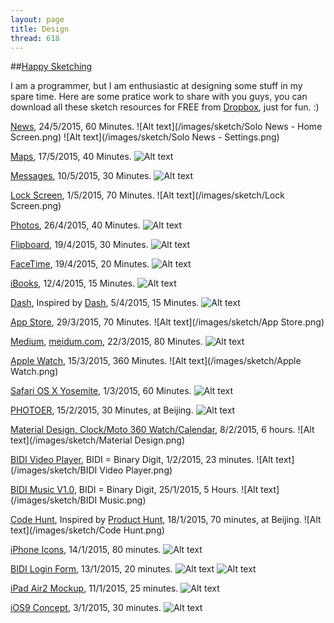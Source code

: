 ```yaml
---
layout: page
title: Design
thread: 618
---
```


##[Happy Sketching](http://bohemiancoding.com/)

I am a programmer, but I am enthusiastic at designing some stuff in my spare time. Here are some pratice work to share with you guys, you can download all these sketch resources for FREE from [Dropbox](http://goo.gl/awKAfD), just for fun. :)

[News](), 24/5/2015, 60 Minutes.
![Alt text](/images/sketch/Solo News - Home Screen.png)
![Alt text](/images/sketch/Solo News - Settings.png)

[Maps](https://www.dropbox.com/s/m51uvfpkjvyry4k/Maps_20150517.zip?dl=0), 17/5/2015, 40 Minutes.
![Alt text](/images/sketch/Maps.png)

[Messages](https://www.dropbox.com/s/qk578x9bianvlac/Lock%20Screen_20150501.zip?dl=0), 10/5/2015, 30 Minutes.
![Alt text](/images/sketch/Messages.png)

[Lock Screen](https://www.dropbox.com/s/qk578x9bianvlac/Lock%20Screen_20150501.zip?dl=0), 1/5/2015, 70 Minutes.
![Alt text](/images/sketch/Lock Screen.png)

[Photos](http://bit.ly/1EZhken), 26/4/2015, 40 Minutes.
![Alt text](/images/sketch/Photos.png)

[Flipboard](http://bit.ly/1EZhken), 19/4/2015, 30 Minutes.
![Alt text](/images/sketch/Flipboard.png)

[FaceTime](http://bit.ly/1Q3OptN), 19/4/2015, 20 Minutes.
![Alt text](/images/sketch/FaceTime.png)

[iBooks](http://bit.ly/1Dzqz3V), 12/4/2015, 15 Minutes.
![Alt text](/images/sketch/iBooks.png)

[Dash](http://bit.ly/1bYMo2q), Inspired by [Dash](https://kapeli.com/dash), 5/4/2015, 15 Minutes.
![Alt text](/images/sketch/Dash.png)

[App Store](http://bit.ly/1MhV83Q), 29/3/2015, 70 Minutes.
![Alt text](/images/sketch/App Store.png)

[Medium](http://bit.ly/1F58n1g), [meidum.com](https://medium.com/), 22/3/2015, 80 Minutes.
![Alt text](/images/sketch/Medium.png)

[Apple Watch](http://bit.ly/1AFUgdw), 15/3/2015, 360 Minutes.
![Alt text](/images/sketch/Apple Watch.png)

[Safari OS X Yosemite](http://goo.gl/AV5LzN), 1/3/2015, 60 Minutes.
![Alt text](/images/sketch/Safari.png)

[PHOTOER](http://goo.gl/cqTzih), 15/2/2015, 30 Minutes, at Beijing.
![Alt text](/images/sketch/PHOTOER.png)

[Material Design, Clock/Moto 360 Watch/Calendar](http://goo.gl/DsqBQd), 8/2/2015, 6 hours.
![Alt text](/images/sketch/Material Design.png)

[BIDI Video Player](http://goo.gl/Nu5xPu), BIDI = Binary Digit, 1/2/2015, 23 minutes.
![Alt text](/images/sketch/BIDI Video Player.png)

[BIDI Music V1.0](http:geek4it/maker), BIDI = Binary Digit, 25/1/2015, 5 Hours.
![Alt text](/images/sketch/BIDI Music.png)

[Code Hunt](http://goo.gl/TXuzyb), Inspired by [Product Hunt](http://www.producthunt.com/), 18/1/2015, 70 minutes, at Beijing.
![Alt text](/images/sketch/Code Hunt.png)

[iPhone Icons](http://goo.gl/jikjDc), 14/1/2015, 80 minutes.
![Alt text](/images/sketch/iPhoneIcons.png)

[BIDI Login Form](http://goo.gl/3aWYzl), 13/1/2015, 20 minutes.
![Alt text](/images/sketch/Login.png)
![Alt text](/images/sketch/Login2.png)

[iPad Air2 Mockup](http://goo.gl/3aWYzl), 11/1/2015, 25 minutes.
![Alt text](/images/sketch/iPadAir2.png)

[iOS9 Concept](http://goo.gl/mvkPUh), 3/1/2015, 30 minutes.
![Alt text](/images/sketch/iOS9.png)
